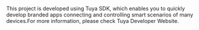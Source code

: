 
This project is developed using Tuya SDK, which enables you to quickly develop branded apps connecting and controlling smart scenarios of many devices.For more information, please check Tuya Developer Website.
